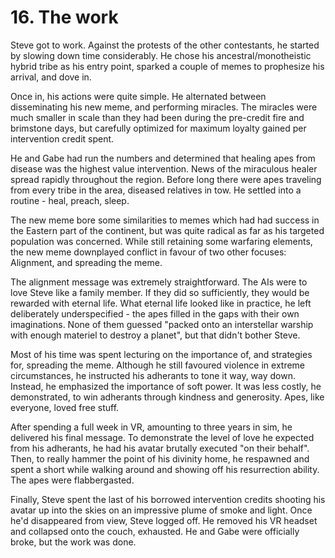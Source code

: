 # 16. The work

Steve got to work. Against the protests of the other contestants, he started by slowing down time considerably. He chose his ancestral/monotheistic hybrid tribe as his entry point, sparked a couple of memes to prophesize his arrival, and dove in.

Once in, his actions were quite simple. He alternated between disseminating his new meme, and performing miracles. The miracles were much smaller in scale than they had been during the pre-credit fire and brimstone days, but carefully optimized for maximum loyalty gained per intervention credit spent.

He and Gabe had run the numbers and determined that healing apes from disease was the highest value intervention. News of the miraculous healer spread rapidly throughout the region. Before long there were apes traveling from every tribe in the area, diseased relatives in tow. He settled into a routine - heal, preach, sleep.

The new meme bore some similarities to memes which had had success in the Eastern part of the continent, but was quite radical as far as his targeted population was concerned. While still retaining some warfaring elements, the new meme downplayed conflict in favour of two other focuses: Alignment, and spreading the meme.

The alignment message was extremely straightforward. The AIs were to love Steve like a family member. If they did so sufficiently, they would be rewarded with eternal life. What eternal life looked like in practice, he left deliberately underspecified - the apes filled in the gaps with their own imaginations. None of them guessed "packed onto an interstellar warship with enough materiel to destroy a planet", but that didn't bother Steve.

Most of his time was spent lecturing on the importance of, and strategies for, spreading the meme. Although he still favoured violence in extreme circumstances, he instructed his adherants to tone it way, way down. Instead, he emphasized the importance of soft power. It was less costly, he demonstrated, to win adherants through kindness and generosity. Apes, like everyone, loved free stuff.

After spending a full week in VR, amounting to three years in sim, he delivered his final message. To demonstrate the level of love he expected from his adherants, he had his avatar brutally executed "on their behalf". Then, to really hammer the point of his divinity home, he respawned and spent a short while walking around and showing off his resurrection ability. The apes were flabbergasted.

Finally, Steve spent the last of his borrowed intervention credits shooting his avatar up into the skies on an impressive plume of smoke and light. Once he'd disappeared from view, Steve logged off. He removed his VR headset and collapsed onto the couch, exhausted. He and Gabe were officially broke, but the work was done.
